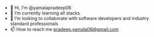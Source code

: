 - 👋 Hi, I’m @yamalapradeep06
- 🌱 I’m currently learning all stacks
- 💞️ I’m looking to collaborate with software developers and industry standard professionals
- 📫 How to reach me pradeep.yamala06@gmail.com

<!---
yamalapradeep06/yamalapradeep06 is a ✨ special ✨ repository because its `README.md` (this file) appears on your GitHub profile.
You can click the Preview link to take a look at your changes.
--->
